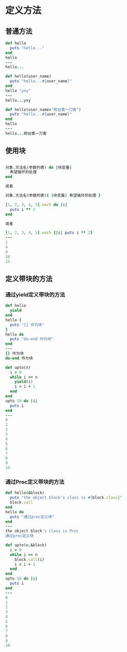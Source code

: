 # 定义方法

## 普通方法

``` ruby
def hello
  puts "hello..."
end
hello
---
hello...
```

``` ruby
def hello(user_name)
  puts "hello...#{user_name}"
end
hello "yxy"
---
hello...yxy
```

``` ruby
def hello(user_name="邢台第一刀客")
  puts "hello...#{user_name}"
end
hello
---
hello...邢台第一刀客
```

## 使用块
``` ruby

对象.方法名(参数列表) do |块变量|
  希望循环的处理
end

或者

对象.方法名(参数列表){ |块变量| 希望循环的处理 }
```

``` ruby
[1, 2, 3, 4, 5].each do |i|
  puts i ** 2
end

或者

[1, 2, 3, 4, 5].each {|i| puts i ** 2}
---
1
4
9
16
25
```

## 定义带块的方法
### 通过yield定义带块的方法
``` ruby
def hello
  yield
end
hello {
  puts "{} 作为块"
}
hello do
  puts "do-end 作为块"
end
---
{} 作为块
do-end 作为块
```

``` ruby
def upto(n)
  i = 0
  while i <= n
    yield(i)
    i = i + 1
  end
end
upto 10 do |i|
  puts i
end
---
0
1
2
3
4
5
6
7
8
9
10
```

### 通过Proc定义带块的方法

``` ruby
def hello(&block)
  puts "the object block's class is #{block.class}"
  block.call
end
hello do
  puts "通过proc定义块"
end
---
the object block's class is Proc
通过proc定义块
```

``` ruby
def upto(n,&block)
  i = 0
  while i <= n
    block.call(i)
    i = i + 1
  end
end
upto 10 do |i|
  puts i
end
---
0
1
2
3
4
5
6
7
8
9
10
```